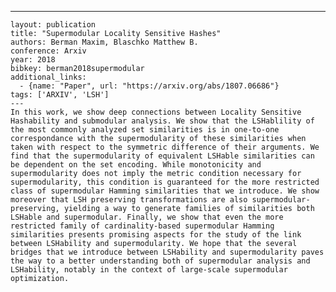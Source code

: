 ---
    layout: publication
    title: "Supermodular Locality Sensitive Hashes"
    authors: Berman Maxim, Blaschko Matthew B.
    conference: Arxiv
    year: 2018
    bibkey: berman2018supermodular
    additional_links:
      - {name: "Paper", url: "https://arxiv.org/abs/1807.06686"}
    tags: ['ARXIV', 'LSH']
    ---
    In this work, we show deep connections between Locality Sensitive Hashability and submodular analysis. We show that the LSHablility of the most commonly analyzed set similarities is in one-to-one correspondance with the supermodularity of these similarities when taken with respect to the symmetric difference of their arguments. We find that the supermodularity of equivalent LSHable similarities can be dependent on the set encoding. While monotonicity and supermodularity does not imply the metric condition necessary for supermodularity, this condition is guaranteed for the more restricted class of supermodular Hamming similarities that we introduce. We show moreover that LSH preserving transformations are also supermodular-preserving, yielding a way to generate families of similarities both LSHable and supermodular. Finally, we show that even the more restricted family of cardinality-based supermodular Hamming similarities presents promising aspects for the study of the link between LSHability and supermodularity. We hope that the several bridges that we introduce between LSHability and supermodularity paves the way to a better understanding both of supermodular analysis and LSHability, notably in the context of large-scale supermodular optimization.